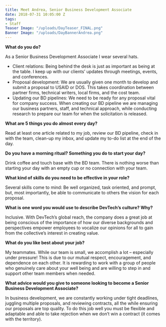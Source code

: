 ```yaml
---
title: Meet Andrea, Senior Business Development Associate
date: 2018-07-31 10:05:00 Z
tags:
- Staff
Teaser Image: "/uploads/DayTeaser_FINAL.png"
Banner Image: "/uploads/DayBannerAndrea.png"
---
```



**What do you do?**

As a Senior Business Development Associate I wear several hats. 
* Client relations: Being behind the desk is just as important as being at the table. I keep up with our clients’ updates through meetings, events, and conferences.
* Proposal development:  We are usually given one month to develop and submit a proposal to USAID or DOS. This takes coordination between partner firms, technical writers, local firms, and the cost team. 
* Updating our BD pipelines: We need to be ready for any proposal vital for company success. When creating our BD pipeline we are managing our business partners, staff, and technical approach, while conducting research to prepare our team for when the solicitation is released.   

**What are 5 things you do almost every day?**

Read at least one article related to my job, review our BD pipeline, check in with the team, clean-up my inbox, and update my to-do list at the end of the day. 

**Do you have a morning ritual? Something you do to start your day?**

Drink coffee and touch base with the BD team.  There is nothing worse than starting your day with an empty cup or no connection with your team.  

**What kind of skills do you need to be effective in your role?**

Several skills come to mind:  Be well organized, task oriented, and prompt, but, most importantly, be able to communicate to others the vision for each proposal. 

**What is one word you would use to describe DevTech’s culture? Why?**

Inclusive. With DevTech’s global reach, the company does a great job at being conscious of the importance of how our diverse backgrounds and perspectives empower employees to vocalize our opinions for all to gain from the collective’s interest in creating value.  
 
**What do you like best about your job?**

My teammates. While our team is small, we accomplish a lot – especially under pressure! This is due to our mutual respect, encouragement, and dependence on each other. It is rewarding to work with a group of people who genuinely care about your well being and are willing to step in and support other team members when needed.  

**What advice would you give to someone looking to become a Senior Business Development Associate?**

In business development, we are constantly working under tight deadlines, juggling multiple proposals, and reviewing contracts, all the while ensuring our proposals are top quality. To do this job well you must be flexible and adaptable and able to take rejection when we don’t win a contract (it comes with the territory). 
